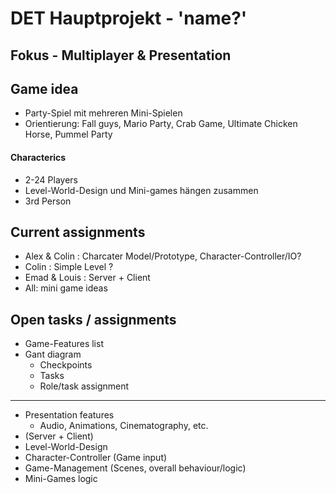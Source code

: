 # DET Hauptprojekt - 'name?'
## Fokus - Multiplayer & Presentation

## Game idea
- Party-Spiel mit mehreren Mini-Spielen
- Orientierung: Fall guys, Mario Party, Crab Game, Ultimate Chicken Horse, Pummel Party

#### Characterics 
- 2-24 Players
- Level-World-Design und Mini-games hängen zusammen
- 3rd Person 

## Current assignments 
- Alex & Colin : Charcater Model/Prototype, Character-Controller/IO?
- Colin : Simple Level ?
- Emad & Louis : Server + Client
- All: mini game ideas

## Open tasks / assignments
- Game-Features list
- Gant diagram 
    - Checkpoints
    - Tasks
    - Role/task assignment
---
- Presentation features
    - Audio, Animations, Cinematography, etc.
- (Server + Client)
- Level-World-Design
- Character-Controller (Game input)    
- Game-Management (Scenes, overall behaviour/logic)
- Mini-Games logic



